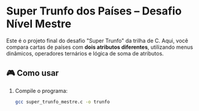 # Super Trunfo dos Países – Desafio Nível Mestre

Este é o projeto final do desafio "Super Trunfo" da trilha de C. Aqui, você compara cartas de países com **dois atributos diferentes**, utilizando menus dinâmicos, operadores ternários e lógica de soma de atributos.

## 🎮 Como usar

1. Compile o programa:
   ```bash
   gcc super_trunfo_mestre.c -o trunfo
